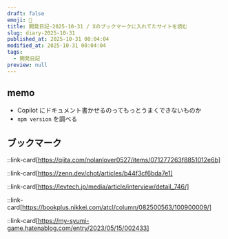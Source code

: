 ```yaml
---
draft: false
emoji: 🌇
title: 開発日記-2025-10-31 / Xのブックマークに入れてたサイトを読む
slug: diary-2025-10-31
published_at: 2025-10-31 00:04:04
modified_at: 2025-10-31 00:04:04
tags:
  - 開発日記
preview: null
---
```


## memo

- Copilot にドキュメント書かせるのってもっとうまくできないものか
- `npm version` を調べる

## ブックマーク

::link-card[https://qiita.com/nolanlover0527/items/071277263f8851012e6b]

::link-card[https://zenn.dev/chot/articles/b44f3cf6bda7e1]

::link-card[https://levtech.jp/media/article/interview/detail_746/]

::link-card[https://bookplus.nikkei.com/atcl/column/082500563/100900009/]

::link-card[https://my-syumi-game.hatenablog.com/entry/2023/05/15/002433]
